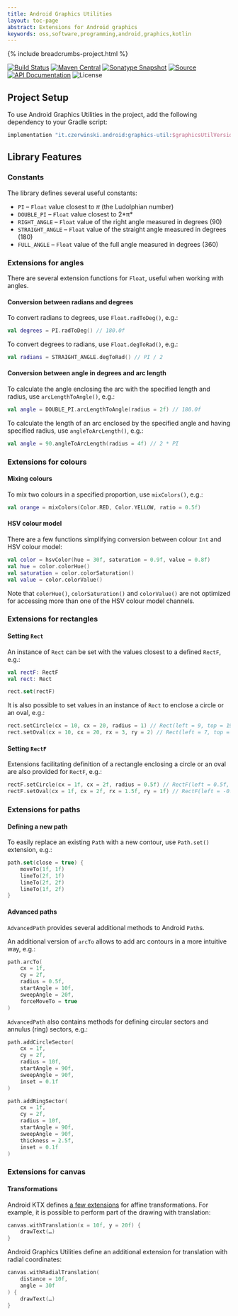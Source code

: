 ```yaml
---
title: Android Graphics Utilities
layout: toc-page
abstract: Extensions for Android graphics
keywords: oss,software,programming,android,graphics,kotlin
---
```


{% include breadcrumbs-project.html %}

[![Build Status](https://travis-ci.org/sczerwinski/android-graphics-util.svg?branch=develop)](https://travis-ci.org/sczerwinski/android-graphics-util)
[![Maven Central](https://img.shields.io/maven-central/v/it.czerwinski.android/graphics-util.svg)](https://repo1.maven.org/maven2/it/czerwinski/android/graphics-util/)
[![Sonatype Snapshot](https://img.shields.io/nexus/s/https/oss.sonatype.org/it.czerwinski.android/graphics-util.svg)](https://oss.sonatype.org/content/repositories/snapshots/it/czerwinski/android/graphics-util/)
[![Source](https://img.shields.io/badge/source-GitHub-blue.svg)](https://github.com/sczerwinski/android-graphics-util)
[![API Documentation](https://img.shields.io/badge/api-docs-blue.svg)](./docs)
![License](https://img.shields.io/github/license/sczerwinski/android-graphics-util.svg)

## Project Setup

To use Android Graphics Utilities in the project, add the following dependency
to your Gradle script:
```groovy
implementation "it.czerwinski.android:graphics-util:$graphicsUtilVersion"
```

## Library Features

### Constants

The library defines several useful constants:
* `PI` – `Float` value closest to _&pi;_ (the Ludolphian number)
* `DOUBLE_PI` – `Float` value closest to 2*&pi;*
* `RIGHT_ANGLE` – `Float` value of the right angle measured in degrees (90)
* `STRAIGHT_ANGLE` – `Float` value of the straight angle measured in degrees (180)
* `FULL_ANGLE` – `Float` value of the full angle measured in degrees (360)

### Extensions for angles

There are several extension functions for `Float`, useful when working with angles.

#### Conversion between radians and degrees

To convert radians to degrees, use `Float.radToDeg()`, e.g.:
```kotlin
val degrees = PI.radToDeg() // 180.0f
```

To convert degrees to radians, use `Float.degToRad()`, e.g.:
```kotlin
val radians = STRAIGHT_ANGLE.degToRad() // PI / 2
```

#### Conversion between angle in degrees and arc length

To calculate the angle enclosing the arc with the specified length and radius,
use `arcLengthToAngle()`, e.g.:
```kotlin
val angle = DOUBLE_PI.arcLengthToAngle(radius = 2f) // 180.0f
```

To calculate the length of an arc enclosed by the specified angle and having specified radius,
use `angleToArcLength()`, e.g.:
```kotlin
val angle = 90.angleToArcLength(radius = 4f) // 2 * PI
```

### Extensions for colours

#### Mixing colours

To mix two colours in a specified proportion, use `mixColors()`, e.g.:
```kotlin
val orange = mixColors(Color.RED, Color.YELLOW, ratio = 0.5f)
```

#### HSV colour model

There are a few functions simplifying conversion between colour `Int` and HSV colour model:
```kotlin
val color = hsvColor(hue = 30f, saturation = 0.9f, value = 0.8f)
val hue = color.colorHue()
val saturation = color.colorSaturation()
val value = color.colorValue()
```

Note that `colorHue()`, `colorSaturation()` and `colorValue()` are not optimized for accessing
more than one of the HSV colour model channels.

### Extensions for rectangles

#### Setting `Rect`

An instance of `Rect` can be set with the values closest to a defined `RectF`, e.g.:
```kotlin
val rectF: RectF
val rect: Rect

rect.set(rectF)
```

It is also possible to set values in an instance of `Rect` to enclose
a circle or an oval, e.g.:
```kotlin
rect.setCircle(cx = 10, cx = 20, radius = 1) // Rect(left = 9, top = 19, right = 11, bottom = 21)
rect.setOval(cx = 10, cx = 20, rx = 3, ry = 2) // Rect(left = 7, top = 18, right = 13, bottom = 22)
```

#### Setting `RectF`

Extensions facilitating definition of a rectangle enclosing a circle or an oval
are also provided for `RectF`, e.g.:
```kotlin
rectF.setCircle(cx = 1f, cx = 2f, radius = 0.5f) // RectF(left = 0.5f, top = 1.5f, right = 1.5f, bottom = 2.5f)
rectF.setOval(cx = 1f, cx = 2f, rx = 1.5f, ry = 1f) // RectF(left = -0.5f, top = 1f, right = 2.5f, bottom = 3f)
```

### Extensions for paths

#### Defining a new path

To easily replace an existing `Path` with a new contour,
use `Path.set()` extension, e.g.:
```kotlin
path.set(close = true) {
    moveTo(1f, 1f)
    lineTo(2f, 1f)
    lineTo(2f, 2f)
    lineTo(1f, 2f)
}
```

#### Advanced paths

`AdvancedPath` provides several additional methods to Android `Path`s.

An additional version of `arcTo` allows to add arc contours in a more intuitive way, e.g.:
```kotlin
path.arcTo(
    cx = 1f,
    cy = 2f,
    radius = 0.5f,
    startAngle = 10f,
    sweepAngle = 20f,
    forceMoveTo = true
)
```

`AdvancedPath` also contains methods for defining circular sectors and annulus (ring) sectors, e.g.:
```kotlin
path.addCircleSector(
    cx = 1f,
    cy = 2f,
    radius = 10f,
    startAngle = 90f,
    sweepAngle = 90f,
    inset = 0.1f
)

path.addRingSector(
    cx = 1f,
    cy = 2f,
    radius = 10f,
    startAngle = 90f,
    sweepAngle = 90f,
    thickness = 2.5f,
    inset = 0.1f
)
```

### Extensions for canvas

#### Transformations

Android KTX defines [a few extensions](https://android.github.io/android-ktx/core-ktx/androidx.graphics/android.graphics.-canvas/index.html)
for affine transformations. For example, it is possible to perform
part of the drawing with translation:
```kotlin
canvas.withTranslation(x = 10f, y = 20f) {
    drawText(…)
}
```

Android Graphics Utilities define an additional extension for translation with radial coordinates:
```kotlin
canvas.withRadialTranslation(
    distance = 10f,
    angle = 30f
) {
    drawText(…)
}
```
